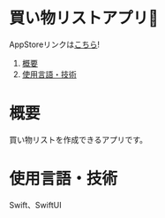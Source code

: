 # 買い物リストアプリ👜

AppStoreリンクは[こちら](https://apps.apple.com/us/app/買い物リストアプリ/id6449244738)!

1. [概要](#概要)
2. [使用言語・技術](#使用言語・技術)

# 概要

買い物リストを作成できるアプリです。

# 使用言語・技術

Swift、SwiftUI
